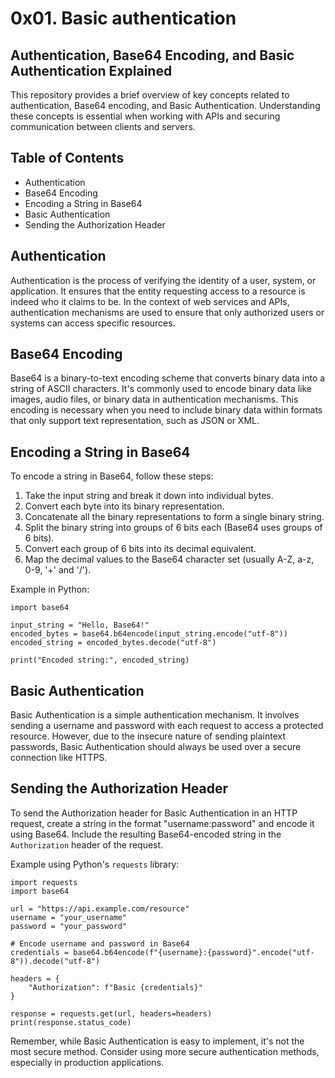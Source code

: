 # 0x01. Basic authentication  

## Authentication, Base64 Encoding, and Basic Authentication Explained  
This repository provides a brief overview of key concepts related to authentication, Base64 encoding, and Basic Authentication. Understanding these concepts is essential when working with APIs and securing communication between clients and servers.

## Table of Contents  
- Authentication  
- Base64 Encoding  
- Encoding a String in Base64  
- Basic Authentication  
- Sending the Authorization Header  

## Authentication  
Authentication is the process of verifying the identity of a user, system, or application. It ensures that the entity requesting access to a resource is indeed who it claims to be. In the context of web services and APIs, authentication mechanisms are used to ensure that only authorized users or systems can access specific resources.

## Base64 Encoding  
Base64 is a binary-to-text encoding scheme that converts binary data into a string of ASCII characters. It's commonly used to encode binary data like images, audio files, or binary data in authentication mechanisms. This encoding is necessary when you need to include binary data within formats that only support text representation, such as JSON or XML.

## Encoding a String in Base64  
To encode a string in Base64, follow these steps:

1. Take the input string and break it down into individual bytes.  
2. Convert each byte into its binary representation.  
3. Concatenate all the binary representations to form a single binary string.  
4. Split the binary string into groups of 6 bits each (Base64 uses groups of 6 bits).  
5. Convert each group of 6 bits into its decimal equivalent.  
6. Map the decimal values to the Base64 character set (usually A-Z, a-z, 0-9, '+' and '/').  

Example in Python:

```
import base64

input_string = "Hello, Base64!"
encoded_bytes = base64.b64encode(input_string.encode("utf-8"))
encoded_string = encoded_bytes.decode("utf-8")

print("Encoded string:", encoded_string)
```

## Basic Authentication  
Basic Authentication is a simple authentication mechanism. It involves sending a username and password with each request to access a protected resource. However, due to the insecure nature of sending plaintext passwords, Basic Authentication should always be used over a secure connection like HTTPS.

## Sending the Authorization Header  
To send the Authorization header for Basic Authentication in an HTTP request, create a string in the format "username:password" and encode it using Base64. Include the resulting Base64-encoded string in the `Authorization` header of the request.

Example using Python's `requests` library:

```
import requests
import base64

url = "https://api.example.com/resource"
username = "your_username"
password = "your_password"

# Encode username and password in Base64
credentials = base64.b64encode(f"{username}:{password}".encode("utf-8")).decode("utf-8")

headers = {
    "Authorization": f"Basic {credentials}"
}

response = requests.get(url, headers=headers)
print(response.status_code)
```

Remember, while Basic Authentication is easy to implement, it's not the most secure method. Consider using more secure authentication methods, especially in production applications.
